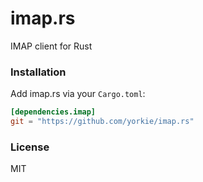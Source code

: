 
imap.rs
================
IMAP client for Rust

### Installation

Add imap.rs via your `Cargo.toml`:
```toml
[dependencies.imap]
git = "https://github.com/yorkie/imap.rs"
```

### License

MIT
